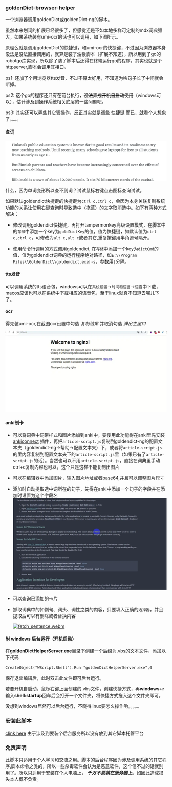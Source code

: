 ### goldenDict-browser-helper

一个浏览器调用goldenDict或goldenDict-ng的脚本。

虽然本来划词的扩展已经很多了，但感觉还是不如本地多样可定制的mdx词典强大，如果系统装有umi-ocr的话也可以调用，如下图所示。

原理么就是调用goldenDict的快捷键，和umi-ocr的快捷键，不过因为浏览器本身没法是没法直接调用的，就算是装了油猴脚本（扩展不知道），所以用到了go的robotgo库实现，所以除了装了脚本后还得在终端运行go的程序，其实也就是个httpserver,脚本会调用其接口。

ps1: 还加了个用浏览器tts发音，不过不算太好用，不知道为啥句子长了中间就会断掉。

ps2: 这个go的程序还只有在前台执行，~~没法弄成开机自启动使用~~（windows可以），估计涉及到操作系统相关底层的一些问题吧。

ps3: 其实还可以弄些其它骚操作，反正其实就是调些 [快捷键](https://github.com/go-vgo/robotgo/blob/master/docs/keys.md)
而已，就看个人想象了。。。。

#### 查词
![dict](example/dict.webp)

什么，因为单词变形所以查不到词？试试鼠标右键点击图标查询试试。

如果默认goldendict快捷键的快捷键为`ctrl c,ctrl c`，会因为本身关联复制系统功能的关系让使用右键查询时导致选中（拖蓝）的文字取消选中。如下有两种方式解决：

- 修改调用goldendict快捷键，再打开tampermonkey高级设置模式，在脚本中的`存储`中添加一个key为`goldDictKey`的值，值为快捷键，如默认值为`ctrl c,ctrl c`，可修改为`alt c,alt c`或者其它,重复按键用半角逗号隔开。

- 使用命令行调用的方式调用goldendict,
在`存储`中添加一个key为`dictCmd`的值，值为goldendict词典的运行程序绝对路径，如`E:\\Program Files\\GoldenDict\\goldendict.exe|-s`，参数用`|`分隔。

#### tts发音
可以调用系统的tts语音包，windows可以在`系统设置`->`时间和语言`->`语音`中下载，macos应该也可以在系统中下载相应的语音包，至于linux就真不知道去哪儿下了。

#### ocr

得先装umi-ocr,在截图ocr设置中勾选 *复制结果* 并取消勾选 *弹出主窗口*

![ocr](example/ocr.webp)

#### anki制卡

- 可以将词典中词带样式和图片添加到anki中，要使用此功能得在anki里先安装 [ankiconnect](https://ankiweb.net/shared/info/2055492159)
插件，再把`article-script.js`复制到goldendict-ng的配置文本夹（goldendict-ng->帮助->配置文本夹）下，或者将`article-script.js`
的里内容复制到配置文本夹下的`article-script.js`里（如果已有了`article-script.js`的话）。当然也可以不用`article-script.js`，直接在词典里手动ctrl+c复制内容也可以，这个只是这样不能复制出图片
- 可以在编辑器中添加图片，输入图片地址或者base64,并且可以调整图片尺寸
- 添加时自动提取选中词所在的句子，先得在anki中添加一个句子的字段并在添加时设置为这个字段名
  ![img](example/anki.webp)
- 可以查询已添加的卡片
- 抓取词典中的如例句、词头、词性之类的内容，只要填入正确的`选择器`，并且提取后可以有删除或者替换内容
  



  [![fetch_sentence.webm]()](https://github.com/user-attachments/assets/dbba4035-8615-4be8-b4e1-35564cfa7c64)

  
#### 附 windows 后台运行（开机启动）

在**goldenDictHelperServer.exe**目录下创建一个后缀为.vbs的文本文件，添加以下代码

```shell
CreateObject("WScript.Shell").Run "goldenDictHelperServer.exe",0
```

保存退出编辑后，此时双击此文件即可后台运行。

若要开机自启动，鼠标右键上面创建的.vbs文件，创建快捷方式，再**windows+r**输入**shell:startup**回车后会打开一个文件夹，将快捷方式拖入这个文件夹即可。

没想到windows居然可以后台运行，不晓得linux要怎么操作哟。。。。。

### 安装此脚本

[clink here](https://github.com/fthvgb1/goldendict-browser-helper/raw/refs/heads/master/goldenDict-browser-helper.user.js)
由于涉及到要装个后台服务所以没有放到其它脚本托管平台

### 免责声明

此脚本只适用于个人学习和交流之用。脚本的后台程序因为涉及调用系统的其它程序,脚本命令之类的，所以一些杀毒软件会认为是恶意软件，这个信不过的话就别用了。所以只适用于安装在个人电脑上，
***千万不要装在服务器上***。如因此造成损失本人概不负责。

